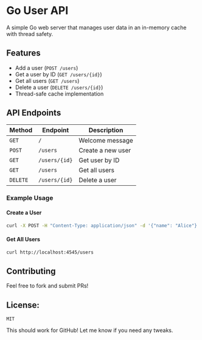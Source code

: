 # Go User API

A simple Go web server that manages user data in an in-memory cache with thread safety.

## Features
- Add a user (`POST /users`)
- Get a user by ID (`GET /users/{id}`)
- Get all users (`GET /users`)
- Delete a user (`DELETE /users/{id}`)
- Thread-safe cache implementation

## API Endpoints

| Method   | Endpoint        | Description          |
|----------|----------------|----------------------|
| `GET`    | `/`            | Welcome message     |
| `POST`   | `/users`       | Create a new user   |
| `GET`    | `/users/{id}`  | Get user by ID      |
| `GET`    | `/users`       | Get all users       |
| `DELETE` | `/users/{id}`  | Delete a user       |

### Example Usage

#### Create a User
```sh
curl -X POST -H "Content-Type: application/json" -d '{"name": "Alice"}' http://localhost:4545/users
```


#### Get All Users
```sh
curl http://localhost:4545/users
```

## Contributing
Feel free to fork and submit PRs!

## License:
`MIT`

This should work for GitHub! Let me know if you need any tweaks. 
